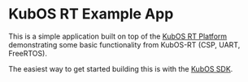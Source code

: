 # KubOS RT Example App

This is a simple application built on top of the [KubOS RT Platform](https://github.com/kubostech/KubOS-rt) demonstrating some basic functionality from KubOS-RT (CSP, UART, FreeRTOS). 

The easiest way to get started building this is with the [KubOS SDK](http://docs.kubos.co/latest/md_docs_kubos-sdk.html).
